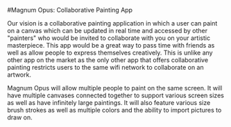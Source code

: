 #Magnum Opus: Collaborative Painting App

Our vision is a collaborative painting application in which a user can paint on a canvas which can be updated in real time and accessed by other "painters" who would be invited to collaborate with you on your artistic masterpiece. This app would be a great way to pass time with friends as well as allow people to express themselves creatively. This is unlike any other app on the market as the only other app that offers collaborative painting restricts users to the same wifi network to collaborate on an artwork.

Magnum Opus will allow multiple people to paint on the same screen. It will have multiple canvases connected together to support various screen sizes as well as have infinitely large paintings. It will also feature various size brush strokes as well as multiple colors and the ability to import pictures to draw on.
